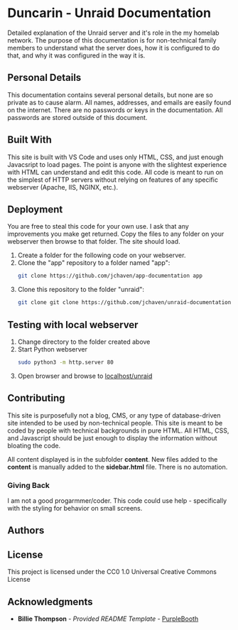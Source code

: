# Duncarin - Unraid Documentation
Detailed explanation of the Unraid server and it's role in the my homelab network. The purpose of this documentation is for non-technical family members to understand what the server does, how it is configured to do that, and why it was configured in the way it is.

## Personal Details
This documentation contains several personal details, but none are so private as to cause alarm. All names, addresses, and emails are easily found on the internet. There are no passwords or keys in the documentation. All passwords are stored outside of this document.

## Built With
This site is built with VS Code and uses only HTML, CSS, and just enough Javacsript to load pages.
The point is anyone with the slightest experience with HTML can understand and edit this code. All code is meant to run on the simplest of HTTP servers without relying on features of any specific webserver (Apache, IIS, NGINX, etc.). 

## Deployment
You are free to steal this code for your own use. I ask that any improvements you make get returned.
Copy the files to any folder on your webserver then browse to that folder. The site should load.

1. Create a folder for the following code on your webserver.
2. Clone the "app" repository to a folder named "app":
   ```bash
   git clone https://github.com/jchaven/app-documentation app
3. Clone this repository to the folder "unraid":
   ```bash
   git clone git clone https://github.com/jchaven/unraid-documentation unraid

## Testing with local webserver

1. Change directory to the folder created above
2. Start Python webserver
   ```bash
   sudo python3 -m http.server 80
3. Open browser and browse to [localhost/unraid](http://localhost/unraid)


## Contributing
This site is purposefully not a blog, CMS, or any type of database-driven site intended to be used by non-technical people. This site is meant to be coded by people with technical backgrounds in pure HTML. All HTML, CSS, and Javascript should be just enough to display the information without bloating the code.

All content displayed is in the subfolder **content**. New files added to the **content** is manually added to the **sidebar.html** file. There is no automation.

### Giving Back
I am not a good progarmmer/coder. This code could use help - specifically with the styling for behavior on small screens.


## Authors


## License
This project is licensed under the CC0 1.0 Universal Creative Commons License


## Acknowledgments
  - **Billie Thompson** - *Provided README Template* - [PurpleBooth](https://github.com/PurpleBooth)
